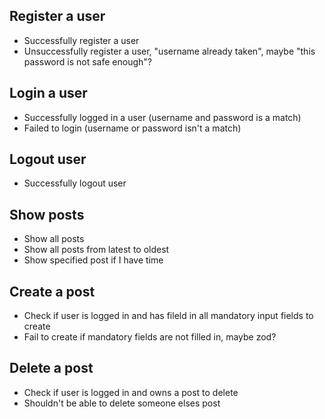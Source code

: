 ## Register a user
- Successfully register a user
- Unsuccessfully register a user, "username already taken", maybe "this password is not safe enough"?

## Login a user
- Successfully logged in a user (username and password is a match)
- Failed to login (username or password isn't a match)

## Logout user
- Successfully logout user

## Show posts
- Show all posts
- Show all posts from latest to oldest
- Show specified post if I have time

## Create a post
- Check if user is logged in and has fileld in all mandatory input fields to create
- Fail to create if mandatory fields are not filled in, maybe zod?

## Delete a post
- Check if user is logged in and owns a post to delete
- Shouldn't be able to delete someone elses post
